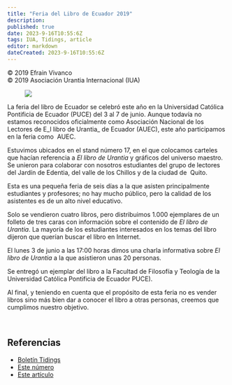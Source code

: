 ```yaml
---
title: "Feria del Libro de Ecuador 2019"
description: 
published: true
date: 2023-9-16T10:55:6Z
tags: IUA, Tidings, article
editor: markdown
dateCreated: 2023-9-16T10:55:6Z
---
```


<p class="v-card v-sheet theme--light gray lighten-3 px-2">© 2019 Efrain Vivanco<br>© 2019 Asociación Urantia Internacional (IUA)</p>



<figure id="Figure_1" class="image urantiapedia image-style-align-left">
<img src="/image/article/IUA_Tidings/Ecuador-BF-3-300x169.jpg">
</figure>

La feria del libro de Ecuador se celebró este año en la Universidad Católica Pontificia de Ecuador (PUCE) del 3 al 7 de junio. Aunque todavía no estamos reconocidos oficialmente como Asociación Nacional de los Lectores de E_l libro de Urantia_ de Ecuador (AUEC), este año participamos en la feria como  AUEC.

Estuvimos ubicados en el stand número 17, en el que colocamos carteles que hacían referencia a _El libro de Urantia_ y gráficos del universo maestro. Se unieron para colaborar con nosotros estudiantes del grupo de lectores del Jardín de Edentia, del valle de los Chillos y de la ciudad de  Quito.

Esta es una pequeña feria de seis días a la que asisten principalmente estudiantes y profesores; no hay mucho público, pero la calidad de los asistentes es de un alto nivel educativo.

Solo se vendieron cuatro libros, pero distribuimos 1.000 ejemplares de un folleto de tres caras con información sobre el contenido de _El libro de Urantia_. La mayoría de los estudiantes interesados en los temas del libro dijeron que querían buscar el libro en Internet.

El lunes 3 de junio a las 17:00 horas dimos una charla informativa sobre _El libro de Urantia_ a la que asistieron unas 20 personas.

Se entregó un ejemplar del libro a la Facultad de Filosofía y Teología de la Universidad Católica Pontificia de Ecuador PUCE).

Al final, y teniendo en cuenta que el propósito de esta feria no es vender libros sino más bien dar a conocer el libro a otras personas, creemos que cumplimos nuestro objetivo.

<br style="clear:both;"/>

## Referencias

- [Boletín Tidings](https://urantia-association.org/acerca-del-boletin-tidings/?lang=es)
- [Este número](https://urantia-association.org/newsletter/tidings-septiembre-2019/?lang=es)
- [Este artículo](https://urantia-association.org/feria-del-libro-de-ecuador-2019/?lang=es)

